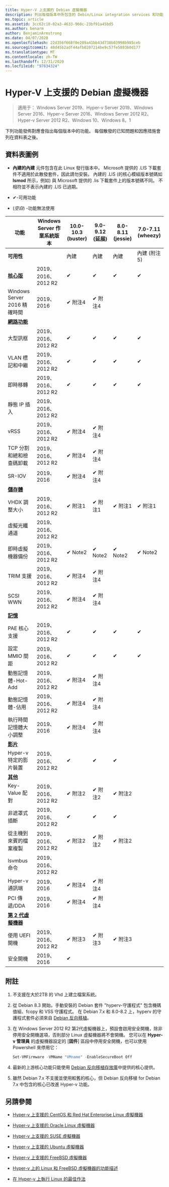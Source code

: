 ```yaml
---
title: Hyper-V 上支援的 Debian 虛擬機器
description: 列出每個版本中所包含的 Debin/Linux integration services 和功能
ms.topic: article
ms.assetid: 3cc62c10-02a3-4633-960c-23bf91a45bd5
ms.author: benarm
author: BenjaminArmstrong
ms.date: 04/07/2020
ms.openlocfilehash: 22d356f668f0e289a41bb43d738b03998b985ceb
ms.sourcegitcommit: 48d45b2adf44afb0207214be9c57fe589360d177
ms.translationtype: MT
ms.contentlocale: zh-TW
ms.lasthandoff: 12/31/2020
ms.locfileid: "97834324"
---
```

# <a name="supported-debian-virtual-machines-on-hyper-v"></a>Hyper-V 上支援的 Debian 虛擬機器

>適用于： Windows Server 2019、Hyper-v Server 2019、Windows Server 2016、Hyper-v Server 2016、Windows Server 2012 R2、Hyper-v Server 2012 R2、Windows 10、Windows 8。1

下列功能發佈對應會指出每個版本中的功能。 每個散發的已知問題和因應措施會列在資料表之後。

## <a name="table-legend"></a>資料表圖例

* **內建的內建** 元件包含在此 Linux 發行版本中。 Microsoft 提供的 .LIS 下載套件不適用於此散發套件，因此請勿安裝。 內建的 .LIS (的核心模組版本號碼如 **lsmod** 所示，例如) 與 Microsoft 提供的 .lis 下載套件上的版本號碼不同。 不相符並不表示內建的 .LIS 已過期。

* &#10004;-可用功能

*  (*空白*) -功能無法使用

| **功能**                                                                                                                                  | **Windows Server 作業系統版本** | **10.0-10.3 (buster)** | **9.0-9.12 (延展)** | **8.0-8.11 (jessie)** | **7.0-7.11 (wheezy)** |
|----------------------------------------------------------------------------------------------------------------------------------------------|---------------------------------------------|-----------------------|-----------------------|-----------------------|-----------------------|
| **可用性**                                                                                                                             |                                             | 內建              | 內建              | 內建              | 內建 (附注 5)      |
| **[核心版](Feature-Descriptions-for-Linux-and-FreeBSD-virtual-machines-on-Hyper-V.md#core)**                                                   | 2019、2016、2012 R2          | &#10004;              | &#10004;              | &#10004;              | &#10004;              |
| Windows Server 2016 精確時間                                                                                                            | 2019、2016                                  | &#10004; 附注4       | &#10004; 附注4       |                       |                       |
| **[網路功能](Feature-Descriptions-for-Linux-and-FreeBSD-virtual-machines-on-Hyper-V.md#networking)**                                       |                                             |                       |                       |                       |                       |
| 大型訊框                                                                                                                                 | 2019、2016、2012 R2          | &#10004;              | &#10004;              | &#10004;              | &#10004;              |
| VLAN 標記和中繼                                                                                                                    | 2019、2016、2012 R2          | &#10004;              | &#10004;              | &#10004;              | &#10004;              |
| 即時移轉                                                                                                                               | 2019、2016、2012 R2          | &#10004;              | &#10004;              | &#10004;              | &#10004;              |
| 靜態 IP 插入                                                                                                                          | 2019、2016、2012 R2                   |                       |                       |                       |                       |
| vRSS                                                                                                                                         | 2019、2016、2012 R2                         | &#10004; 附注4       | &#10004; 附注4       |                       |                       |
| TCP 分割和總和檢查碼卸載                                                                                                       | 2019、2016、2012 R2          | &#10004; 附注4       | &#10004; 附注4       |                       |                       |
| SR-IOV                                                                                                                                       | 2019、2016                                  | &#10004; 附注4       | &#10004; 附注4       |                       |                       |
| **[儲存體](Feature-Descriptions-for-Linux-and-FreeBSD-virtual-machines-on-Hyper-V.md#storage)**                                             |                                             |                       |                       |                       |                       |
| VHDX 調整大小                                                                                                                                  | 2019、2016、2012 R2                         | &#10004; 附注1       | &#10004; 附注1       | &#10004; 附注1       | &#10004; 附注1       |
| 虛擬光纖通道                                                                                                                        | 2019、2016、2012 R2                         |                       |                       |                       |                       |
| 即時虛擬機器備份                                                                                                                  | 2019、2016、2012 R2                         | &#10004; Note2 | &#10004; Note2 | &#10004; Note2 | &#10004; Note2 |
| TRIM 支援                                                                                                                                 | 2019、2016、2012 R2                         | &#10004; 附注4       | &#10004; 附注4       |                       |                       |
| SCSI WWN                                                                                                                                     | 2019、2016、2012 R2                         | &#10004; 附注4       | &#10004; 附注4       |                       |                       |
| **[記憶](Feature-Descriptions-for-Linux-and-FreeBSD-virtual-machines-on-Hyper-V.md#memory)**                                               |                                             |                       |                       |                       |                       |
| PAE 核心支援                                                                                                                           | 2019、2016、2012 R2          | &#10004;              | &#10004;              | &#10004;              | &#10004;              |
| 設定 MMIO 間距                                                                                                                    | 2019、2016、2012 R2                         | &#10004;              | &#10004;              | &#10004;              | &#10004;              |
| 動態記憶體-Hot-Add                                                                                                                     | 2019、2016、2012 R2                   | &#10004; 附注4       | &#10004; 附注4       |                       |                       |
| 動態記憶體-佔用                                                                                                                  | 2019、2016、2012 R2                   | &#10004; 附注4       | &#10004; 附注4       |                       |                       |
| 執行時間記憶體大小調整                                                                                                                        | 2019、2016                                  | &#10004; 附注4       | &#10004; 附注4       |                       |                       |
| **[影片](Feature-Descriptions-for-Linux-and-FreeBSD-virtual-machines-on-Hyper-V.md#video)**                                                 |                                             |                       |                       |                       |                       |
| Hyper-v 特定的影片裝置                                                                                                                | 2019、2016、2012 R2          | &#10004;              | &#10004;              | &#10004;              |                       |
| **[其他](Feature-Descriptions-for-Linux-and-FreeBSD-virtual-machines-on-Hyper-V.md#miscellaneous)**                                 |                                             |                       |                       |                       |                       |
| Key-Value 配對                                                                                                                               | 2019、2016、2012 R2          | &#10004; 附注2       | &#10004; 附注2       | &#10004; 附注2       |                       |
| 非遮罩式插斷                                                                                                                       | 2019、2016、2012 R2                         | &#10004;              | &#10004;              | &#10004;              |                       |
| 從主機到來賓的檔案複製                                                                                                                 | 2019、2016、2012 R2                         | &#10004; 附注2       | &#10004; 附注2       | &#10004; 附注2       |                       |
| lsvmbus 命令                                                                                                                              | 2019、2016、2012 R2          |                       |                       |                       |                       |
| Hyper-v 通訊端                                                                                                                              | 2019、2016                                  | &#10004; 附注4       | &#10004; 附注4       |                       |                       |
| PCI 傳遞/DDA                                                                                                                          | 2019、2016                                  | &#10004; 附注4       | &#10004; 附注4       |                       |                       |
| **[第 2 代虛擬機器](Feature-Descriptions-for-Linux-and-FreeBSD-virtual-machines-on-Hyper-V.md#generation-2-virtual-machines)** |                                             |                       |                       |                       |                       |
| 使用 UEFI 開機                                                                                                                              | 2019、2016、2012 R2                         | &#10004; 附注3       | &#10004; 附注3       | &#10004; 附注3       |                       |
| 安全開機                                                                                                                                  | 2019、2016                                  | &#10004;              |                       |                       |                       |


## <a name="notes"></a>附註

1. 不支援在大於2TB 的 Vhd 上建立檔案系統。

2. 從 Debian 8.3 開始，手動安裝的 Debian 套件 "hyperv-守護程式" 包含機碼值組、fcopy 和 VSS 守護程式。 在 Debian 7.x 和 8.0-8.2 上，hyperv 的守護程式套件必須來自 [Debian 反向移植](https://wiki.debian.org/Backports)。

3. 在 Windows Server 2012 R2 第2代虛擬機器上，預設會啟用安全開機，除非停用安全開機選項，否則部分 Linux 虛擬機器將不會開機。 您可以在 **Hyper-v 管理員** 的虛擬機器設定的 [**固件**] 區段中停用安全開機，也可以使用 Powershell 來停用它：

   ```Powershell
   Set-VMFirmware -VMName "VMname" -EnableSecureBoot Off
   ```
4. 最新的上游核心功能只能使用 [Debian 反向移植存放庫](https://wiki.debian.org/Backports)中提供的核心提供。

5. 雖然 Debian 7.x 不支援並使用較舊的核心，但 Debian 反向移植 for Debian 7.x 中包含的核心已改進 Hyper-v 功能。

## <a name="see-also"></a>另請參閱

* [Hyper-v 上支援的 CentOS 和 Red Hat Enterprise Linux 虛擬機器](Supported-CentOS-and-Red-Hat-Enterprise-Linux-virtual-machines-on-Hyper-V.md)

* [Hyper-v 上支援的 Oracle Linux 虛擬機器](Supported-Oracle-Linux-virtual-machines-on-Hyper-V.md)

* [Hyper-v 上支援的 SUSE 虛擬機器](Supported-SUSE-virtual-machines-on-Hyper-V.md)

* [Hyper-v 上支援的 Ubuntu 虛擬機器](Supported-Ubuntu-virtual-machines-on-Hyper-V.md)

* [Hyper-v 上支援的 FreeBSD 虛擬機器](Supported-FreeBSD-virtual-machines-on-Hyper-V.md)

* [Hyper-v 上的 Linux 和 FreeBSD 虛擬機器的功能描述](Feature-Descriptions-for-Linux-and-FreeBSD-virtual-machines-on-Hyper-V.md)

* [在 Hyper-v 上執行 Linux 的最佳作法](Best-Practices-for-running-Linux-on-Hyper-V.md)
